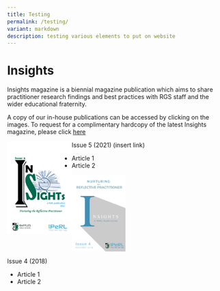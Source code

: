 ```yaml
---
title: Testing
permalink: /testing/
variant: markdown
description: testing various elements to put on website
---
```

# Insights 
Insights magazine is a biennial magazine publication which aims to share practitioner research findings and best practices with RGS staff and the wider educational fraternity.

A copy of our in-house publications can be accessed by clicking on the images. To request for a complimentary hardcopy of the latest Insights magazine, please click [here](https://docs.google.com/forms/d/e/1FAIpQLSfDl4vV7llMZwQXm0aOMw9flvkLZJOhtk3rGtmEIKUAgGVOFQ/viewf)

<img src="/images/2021_insight__1_.png" style="width:30%" align="left">


Issue 5 (2021)  (insert link)
* Article 1
* Article 2

<img src="/images/Insights/2018%20insights.png" style="width:25%" align="middle">

Issue 4 (2018)
* Article 1
* Article 2